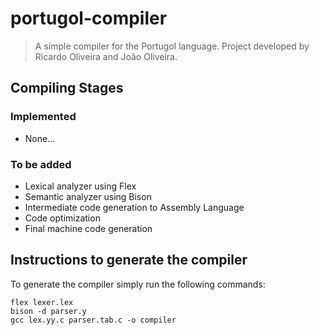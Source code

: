 # portugol-compiler

> A simple compiler for the Portugol language. Project developed by Ricardo Oliveira and João Oliveira.

## Compiling Stages

### Implemented
- None...

### To be added
- Lexical analyzer using Flex
- Semantic analyzer using Bison
- Intermediate code generation to Assembly Language
- Code optimization
- Final machine code generation

## Instructions to generate the compiler

To generate the compiler simply run the following commands:

```
flex lexer.lex
bison -d parser.y
gcc lex.yy.c parser.tab.c -o compiler
```
